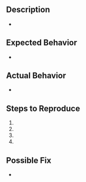 <!--- Provide a more detailed introduction to the issue itself, and why you consider it to be a bug -->
## Description

-

<!--- Describe what should happen -->
## Expected Behavior

-

<!--- Describe what happens instead -->
## Actual Behavior

-

<!--- Provide a link to a live example, or an unambiguous set of steps to reproduce this bug -->
## Steps to Reproduce
1.
2.
3.
4.

<!--- Not obligatory, but suggest a fix or reason for the bug -->
## Possible Fix

-
